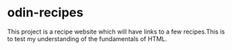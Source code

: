 # odin-recipes
This project is a recipe website which will have links to a few 
recipes.This is to test my understanding of the fundamentals of HTML.

